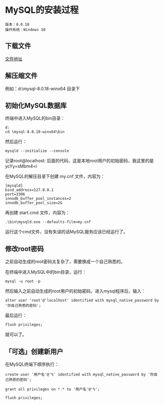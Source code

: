 # MySQL的安装过程

    版本：8.0.18
    操作系统：Windows 10

## 下载文件

[文件地址](https://cdn.mysql.com/archives/mysql-8.0/mysql-8.0.18-winx64.zip)

## 解压缩文件

例如：d:\mysql-8.0.18-winx64 目录下

## 初始化MySQL数据库

终端中进入MySQL的bin目录：

    d:
    cd \mysql-8.0.18-winx64\bin

然后运行：

    mysqld --initialize --console

记录root@localhost: 后面的代码，这是本地root用户的初始密码，我这里的是 ycYy=sMbm4<i

在MySQL的解压目录下创建 my.cnf 文件，内容为：

    [mysqld]
    bind_address=127.0.0.1
    port=3306
    innodb_buffer_pool_instances=2
    innodb_buffer_pool_size=2G

再创建 start.cmd 文件，内容为：

    .\bin\mysqld.exe --defaults-file=my.cnf

运行这个cmd文件，没有失误的话MySQL服务应该已经运行了。

## 修改root密码

之前自动生成的root密码太复杂了，需要换成一个自己熟悉的。

在终端中进入MySQL中的bin目录，运行：

    mysql -u root -p

然后输入之前自动生成的root用户的初始密码，进入mysql程序后，输入：

    alter user 'root'@'localhost' identified with mysql_native_password by '你自己熟悉的密码';

最后运行：

    flush privileges;

就可以了。

## 「可选」创建新用户

在MySQL终端下顺序执行：

```
create user '用户名'@'%' identified with mysql_native_password by '你自己熟悉的密码';

grant all privileges on *.* to '用户名'@'%';

flush privileges;
```
